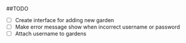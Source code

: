 ##TODO

- [ ] Create interface for adding new garden
- [ ] Make error message show when incorrect username or password
- [ ] Attach username to gardens